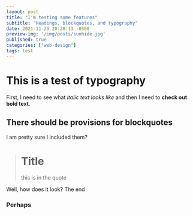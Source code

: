 ```yaml
---
layout: post
title: "I'm testing some features"
subtitle: "Headings, blockquotes, and typography"
date: 2021-11-29 20:28:13 -0500
preview-img: '/img/posts/sunhide.jpg'
published: true
categories: ["web-design"]
tags: test
---
```

# This is a test of typography
First, I need to see what *italic text looks like* and then I need to **check out bold text**.

## There should be provisions for blockquotes
I am pretty sure I included them?

<blockquote class="ad ad-quote"><h1>Title</h1><p>this is in the quote</p></blockquote>

Well, how does it look?
The end

### Perhaps
